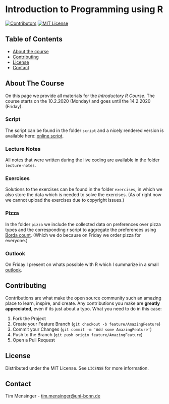 # Introduction to Programming using R

[![Contributors][contributors-shield]][contributors-url]
[![MIT License][license-shield]][license-url]

## Table of Contents

* [About the course](#about-the-project)
* [Contributing](#contributing)
* [License](#license)
* [Contact](#contact)

<!-- ABOUT THE COURSE -->
## About The Course

On this page we provide all materials for the *Introductory R Course*.
The course starts on the 10.2.2020 (Monday) and goes until the 14.2.2020 (Friday).

### Script

The script can be found in the folder `script` and a nicely rendered version is available here: [online script](https://htmlpreview.github.io/?https://github.com/timmens/r-course/blob/master/script/script.html).

### Lecture Notes

All notes that were written during the live coding are available in the folder `lecture-notes`.

### Exercises

Solutions to the exercises can be found in the folder `exercises`, in which we also store the data which is needed to solve the exercises. (As of right now we cannot upload the exercises due to copyright issues.)

### Pizza

In the folder `pizza` we include the collected data on preferences over pizza types and the corresponding r script to aggregate the preferences using [Borda count](https://en.wikipedia.org/wiki/Borda_count). (Which we do because on Friday we order pizza for everyone.)

### Outlook

On Friday I present on whats possible with R which I summarize in a small [outlook](https://htmlpreview.github.io/?https://github.com/timmens/r-course/blob/master/outlook/outlook.html).

<!-- CONTRIBUTING -->
## Contributing

Contributions are what make the open source community such an amazing place to learn, inspire, and create.
Any contributions you make are **greatly appreciated**, even if its just about a typo.
What you need to do in this case:

1. Fork the Project
2. Create your Feature Branch (`git checkout -b feature/AmazingFeature`)
3. Commit your Changes (`git commit -m 'Add some AmazingFeature'`)
4. Push to the Branch (`git push origin feature/AmazingFeature`)
5. Open a Pull Request

<!-- LICENSE -->
## License

Distributed under the MIT License. See `LICENSE` for more information.

<!-- CONTACT -->
## Contact

Tim Mensinger - tim.mensinger@uni-bonn.de


<!-- MARKDOWN LINKS & IMAGES -->
<!-- https://www.markdownguide.org/basic-syntax/#reference-style-links -->

[contributors-shield]: https://img.shields.io/github/contributors/timmens/r-course
[contributors-url]: https://github.com/timmens/r-course/graphs/contributors
[license-shield]: https://img.shields.io/badge/License-MIT-yellow.svg
[license-url]: https://github.com/timmens/r-course/blob/master/LICENSE

